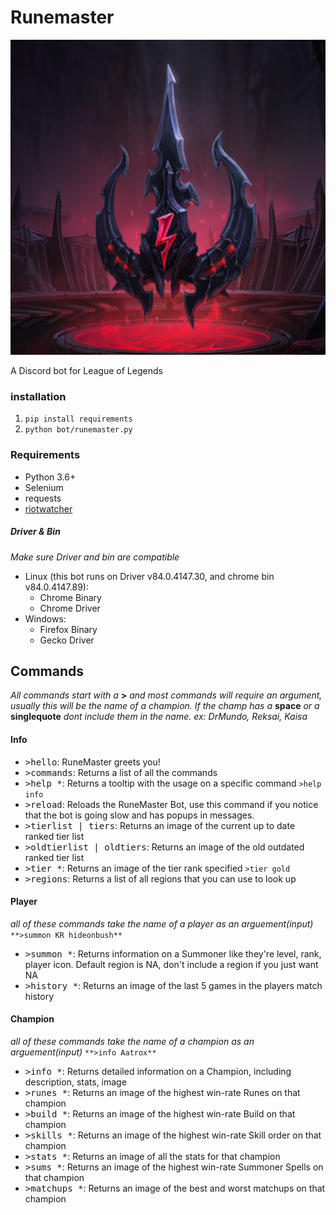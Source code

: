 Runemaster
====
[![Runemaster Icon](/images/default.png "Runemaster")](https://discord.com/api/oauth2/authorize?client_id=735030698066313227&permissions=523328&scope=bot)

A Discord bot for League of Legends

### installation

1. `pip install requirements`
2. `python bot/runemaster.py`

### Requirements

- Python 3.6+
- Selenium 
- requests
- [riotwatcher](https://github.com/pseudonym117/Riot-Watcher)

##### Driver & Bin

*Make sure Driver and bin are compatible*
- Linux (this bot runs on Driver v84.0.4147.30, and chrome bin v84.0.4147.89): 
    - Chrome Binary 
    - Chrome Driver
- Windows:
    - Firefox Binary
    - Gecko Driver

## Commands

*All commands start with a* **>** *and most commands will require an argument, usually this will be the name of a champion. If the champ has a* **space** *or a* **singlequote** *dont include them in the name. ex: DrMundo, Reksai, Kaisa*

#### Info

- <kbd>>hello</kbd>: RuneMaster greets you!
- <kbd>>commands</kbd>: Returns a list of all the commands
- <kbd>>help *</kbd>: Returns a tooltip with the usage on a specific command `>help info`
- <kbd>>reload</kbd>: Reloads the RuneMaster Bot, use this command if you notice that the bot is going slow and has popups in messages.
- <kbd>>tierlist | tiers</kbd>: Returns an image of the current up to date ranked tier list
- <kbd>>oldtierlist | oldtiers</kbd>: Returns an image of the old outdated ranked tier list
- <kbd>>tier *</kbd>: Returns an image of the tier rank specified `>tier gold`
- <kbd>>regions</kbd>: Returns a list of all regions that you can use to look up 

#### Player

*all of these commands take the name of a player as an arguement(input)* `**>summon KR hideonbush**` 

- <kbd>>summon *</kbd>: Returns information on a Summoner like they're level, rank, player icon. Default region is NA, don't include a region if you just want NA
- <kbd>>history *</kbd>: Returns an image of the last 5 games in the players match history 

#### Champion

*all of these commands take the name of a champion as an arguement(input)* `**>info Aatrox**`

- <kbd>>info *</kbd>: Returns detailed information on a Champion, including description, stats, image
- <kbd>>runes *</kbd>: Returns an image of the highest win-rate Runes on that champion
- <kbd>>build *</kbd>: Returns an image of the highest win-rate Build on that champion
- <kbd>>skills *</kbd>: Returns an image of the highest win-rate Skill order on that champion
- <kbd>>stats *</kbd>: Returns an image of all the stats for that champion
- <kbd>>sums *</kbd>: Returns an image of the highest win-rate Summoner Spells on that champion
- <kbd>>matchups *</kbd>: Returns an image of the best and worst matchups on that champion